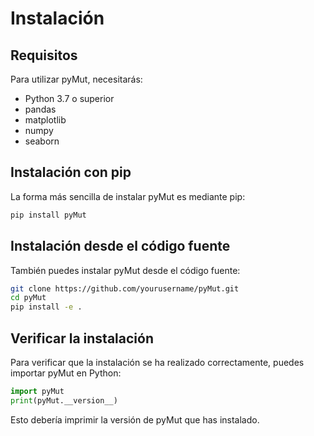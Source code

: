 # Instalación

## Requisitos

Para utilizar pyMut, necesitarás:

- Python 3.7 o superior
- pandas
- matplotlib
- numpy
- seaborn

## Instalación con pip

La forma más sencilla de instalar pyMut es mediante pip:

```bash
pip install pyMut
```

## Instalación desde el código fuente

También puedes instalar pyMut desde el código fuente:

```bash
git clone https://github.com/yourusername/pyMut.git
cd pyMut
pip install -e .
```

## Verificar la instalación

Para verificar que la instalación se ha realizado correctamente, puedes importar pyMut en Python:

```python
import pyMut
print(pyMut.__version__)
```

Esto debería imprimir la versión de pyMut que has instalado. 